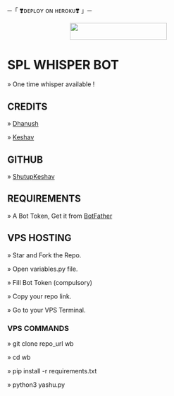 ─「 ❣️ᴅᴇᴩʟᴏʏ ᴏɴ ʜᴇʀᴏᴋᴜ❣️ 」─
</h3>

<p align="center"><a href="https://dashboard.heroku.com/new?template=https://github.com/stkeditz/AAROHIxCHATBOT"> <img src="https://img.shields.io/badge/Deploy%20On%20Heroku-darkred?style=for-the-badge&logo=heroku" width="220" height="38.45"/></a></p>
<h3 align="center">

# SPL WHISPER BOT

» One time whisper available !

## CREDITS

» [Dhanush](https://t.me/C_S_M_KING)

» [Keshav](https://t.me/North_Yankton)

## GITHUB

» [ShutupKeshav](https://github.com/ShutupKeshav)

## REQUIREMENTS

» A Bot Token, Get it from [BotFather](https://t.me/BOTFATHER)

## VPS HOSTING

» Star and Fork the Repo.

» Open variables.py file.

» Fill Bot Token (compulsory)

» Copy your repo link.

» Go to your VPS Terminal.

### VPS COMMANDS

» git clone repo_url wb

» cd wb

» pip install -r requirements.txt

» python3 yashu.py
